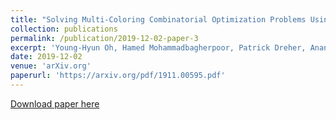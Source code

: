 ```yaml
---
title: "Solving Multi-Coloring Combinatorial Optimization Problems Using Hybrid Quantum Algorithms"
collection: publications
permalink: /publication/2019-12-02-paper-3
excerpt: 'Young-Hyun Oh, Hamed Mohammadbagherpoor, Patrick Dreher, Anand Singh, Xianqing Yu, Andy J. Rindos'
date: 2019-12-02
venue: 'arXiv.org'
paperurl: 'https://arxiv.org/pdf/1911.00595.pdf'
---
```

 
[Download paper here](https://arxiv.org/pdf/1911.00595.pdf)
